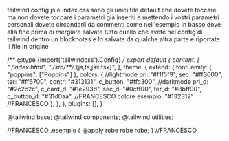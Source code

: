 tailwind.config.js e index.css sono gli unici file default che dovete toccare ma non dovete toccare i parametri già inseriti e mettendo i vostri parametri personali dovete circondarli da commenti come nell'esempio in basso dove alla fine prima di mergiare salvate tutto quello che avete nel config di tailwind dentro un blocknotes e lo salvate da qualche altra parte e riportate il file in origine

/** @type {import('tailwindcss').Config} */
export default {
  content: [
    "./index.html",
    "./src/**/*.{js,ts,jsx,tsx}",
  ],
  theme: {
    extend: {
      fontFamily: {
        "poppins": ["Poppins"]
      },
      colors: {
        //lightmode
        pri: "#f1f5f9",
        sec: "#ff3600",
        ter: "#ff6700",
        contr: "#313131",
        c_button: "#ffc300",
        //darkmode
        pri_d: "#2c2c2c",
        c_card_d: "#1e293d",
        sec_d: "#0cff00",
        ter_d: "#8bff00",
        c_button_d: "#31d0aa",
        //FRANCESCO
        colore esempio: "#132312"
        //FRANCESCO
      },
    },
  },
  plugins: [],
}


@tailwind base;
@tailwind components;
@tailwind utilities;

//FRANCESCO
.esempio {
  @apply robe robe robe;
}
//FRANCESCO